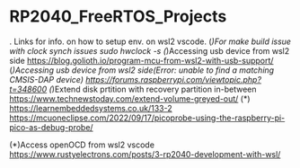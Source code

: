 # RP2040_FreeRTOS_Projects
.
Links for info. on how to setup env. on wsl2 vscode.
(*)For make build issue with clock synch issues
sudo hwclock -s
(*)Accessing usb device from wsl2 side
https://blog.golioth.io/program-mcu-from-wsl2-with-usb-support/
(*)Accessing usb device from wsl2 side(Error: unable to find a matching CMSIS-DAP device)
https://forums.raspberrypi.com/viewtopic.php?t=348600
(*)Extend disk prtition with recovery partition in-between
https://www.technewstoday.com/extend-volume-greyed-out/
(*)
https://learnembeddedsystems.co.uk/133-2
https://mcuoneclipse.com/2022/09/17/picoprobe-using-the-raspberry-pi-pico-as-debug-probe/

(*)Access openOCD from wsl2 vscode
https://www.rustyelectrons.com/posts/3-rp2040-development-with-wsl/
